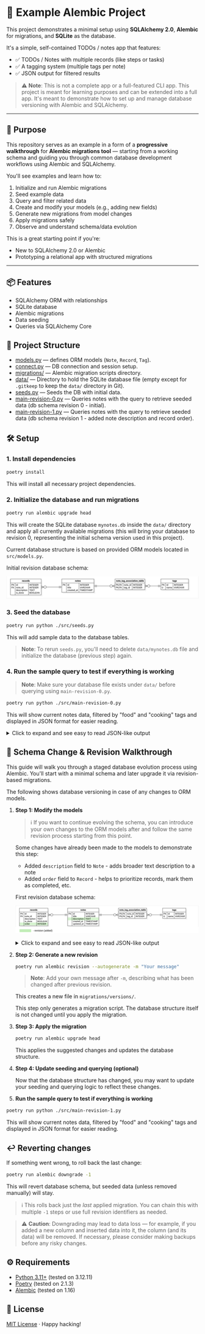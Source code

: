 # 🧪 Example Alembic Project

This project demonstrates a minimal setup using **SQLAlchemy 2.0**, **Alembic** for migrations, and **SQLite** as the database.

It's a simple, self-contained TODOs / notes app that features:

- ✅ TODOs / Notes with multiple records (like steps or tasks)
- ✅ A tagging system (multiple tags per note)
- ✅ JSON output for filtered results

> ⚠️ **Note**: 
> This is not a complete app or a full-featured CLI app.
> This project is meant for learning purposes and can be extended into a full app.
> It's meant to demonstrate how to set up and manage database versioning with Alembic and SQLAlchemy.

---

## 🎯 Purpose

This repository serves as an example in a form of a **progressive walkthrough** for **Alembic migrations tool** — starting from a working schema and guiding you through common database development workflows using Alembic and SQLAlchemy.

You'll see examples and learn how to:

1. Initialize and run Alembic migrations
2. Seed example data
3. Query and filter related data
4. Create and modify your models (e.g., adding new fields)
5. Generate new migrations from model changes
6. Apply migrations safely
7. Observe and understand schema/data evolution

This is a great starting point if you're:
- New to SQLAlchemy 2.0 or Alembic
- Prototyping a relational app with structured migrations

---

## 📦 Features

- SQLAlchemy ORM with relationships
- SQLite database
- Alembic migrations
- Data seeding
- Queries via SQLAlchemy Core

## 📂 Project Structure

- [models.py](./src/models.py) — defines ORM models (`Note`, `Record`, `Tag`).
- [connect.py](./src/connect.py) — DB connection and session setup.
- [migrations/](./migrations/) — Alembic migration scripts directory.
- [data/](./data/) — Directory to hold the SQLite database file (empty except for `.gitkeep` to keep the `data/` directory in Git).
- [seeds.py](./src/seeds.py) — Seeds the DB with initial data.
- [main-revision-0.py](./src/main-revision-0.py) — Queries notes with the query to retrieve seeded data (db schema revision 0 - initial).
- [main-revision-1.py](./src/main-revision-1.py) — Queries notes with the query to retrieve seeded data (db schema revision 1 - added note description and record order).

## 🛠️ Setup

### 1. Install dependencies

```bash
poetry install
```

This will install all necessary project dependencies.

### 2. Initialize the database and run migrations

```bash
poetry run alembic upgrade head
```

This will create the SQLite database `mynotes.db` inside the `data/` directory and apply all currently available migrations (this will bring your database to revision 0, representing the initial schema version used in this project).

Current database structure is based on provided ORM models located in `src/models.py`.

Initial revision database schema:

![ER-Diagram-initial-revision](./assets/uml/ER-Diagram-initial-revision.jpg)

### 3. Seed the database

```bash
poetry run python ./src/seeds.py
```

This will add sample data to the database tables.

> **Note**: To rerun `seeds.py`, you'll need to delete `data/mynotes.db` file and initialize the database (previous step) again.

### 4. Run the sample query to test if everything is working

> **Note**: Make sure your database file exists under `data/` before querying using `main-revision-0.py`.

```bash
poetry run python ./src/main-revision-0.py
```

This will show current notes data, filtered by "food" and "cooking" tags and displayed in JSON format for easier reading.

<details> <summary>Click to expand and see easy to read JSON-like output</summary>

```bash
✅ Showing notes related to tags: food, cooking
[
  {
    "note_id": 1,
    "title": "Buy ingredients for supper",
    "created_at": "2025-07-30T14:35:15",
    "updated_at": "2025-07-30T14:35:15",
    "tags": [
      "food",
      "groceries"
    ],
    "records": [
      {
        "description": "Buy chicken breast, 500g",
        "is_done": false
      },
      {
        "description": "Buy potatoes, 1kg",
        "is_done": false
      },
      {
        "description": "Buy garlic and parsley",
        "is_done": false
      },
      {
        "description": "Buy sour cream",
        "is_done": false
      }
    ]
  },
  {
    "note_id": 2,
    "title": "Cook supper: Chicken with potatoes",
    "created_at": "2025-07-30T14:35:15",
    "updated_at": "2025-07-30T14:35:15",
    "tags": [
      "cooking",
      "dinner"
    ],
    "records": [
      {
        "description": "Clean and slice the potatoes, 1kg",
        "is_done": false
      },
      {
        "description": "Season the chicken breast (500g) and fry lightly",
        "is_done": false
      },
      {
        "description": "Bake everything together for 60 minutes at 180°C",
        "is_done": false
      },
      {
        "description": "Garnish with parsley and serve",
        "is_done": false
      }
    ]
  }
]
```
</details>

## 📘 Schema Change & Revision Walkthrough

This guide will walk you through a staged database evolution process using Alembic. You'll start with a minimal schema and later upgrade it via revision-based migrations.

The following shows database versioning in case of any changes to ORM models.

1. **Step 1: Modify the models**

    > ℹ️ If you want to continue evolving the schema, you can introduce your own changes to the ORM models after and follow the same revision process starting from this point.

    Some changes have already been made to the models to demonstrate this step:

    - Added `description` field to `Note` - adds broader text description to a note
    - Added `order` field to `Record` - helps to prioritize records, mark them as completed, etc.

    First revision database schema:

    ![ER-Diagram-revision-1](./assets/uml/ER-Diagram-revision-1.jpg)

    <details> <summary>Click to expand and see easy to read JSON-like output</summary>

    ```bash
    ...
    ```
    </details>

2. **Step 2: Generate a new revision**

    ```bash
    poetry run alembic revision --autogenerate -m "Your message"
    ```

    > **Note**:
    > Add your own message after `-m`, describing what has been changed after previous revision.

    This creates a new file in `migrations/versions/`.
    
    This step only generates a migration script. The database structure itself is not changed until you apply the migration.

3. **Step 3: Apply the migration**
    
    ```bash
    poetry run alembic upgrade head
    ```

    This applies the suggested changes and updates the database structure.

4. **Step 4: Update seeding and querying (optional)**

    Now that the database structure has changed, you may want to update your seeding and querying logic to reflect these changes.

5. **Run the sample query to test if everything is working**

```bash
poetry run python ./src/main-revision-1.py
```

This will show current notes data, filtered by "food" and "cooking" tags and displayed in JSON format for easier reading.


## ↩️ Reverting changes

If something went wrong, to roll back the last change:

```bash
poetry run alembic downgrade -1
```

This will revert database schema, but seeded data (unless removed manually) will stay.

> ℹ️ This rolls back just the *last* applied migration.
> You can chain this with multiple `-1` steps or use full revision identifiers as needed.


> ⚠️ **Caution**:
> Downgrading may lead to data loss — for example, if you added a new column and inserted data into it, the column (and its data) will be removed.
> If necessary, please consider making backups before any risky changes.


## ⚙️ Requirements

* [Python 3.11+](https://www.python.org/downloads/) (tested on 3.12.11)
* [Poetry](https://python-poetry.org/) (tested on 2.1.3)
* [Alembic](https://alembic.sqlalchemy.org/en/latest/) (tested on 1.16)

## 📄 License

[MIT License](./LICENSE) · Happy hacking!
